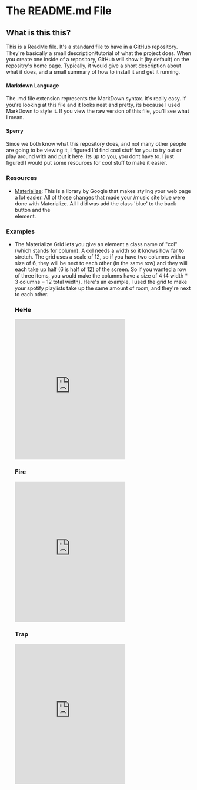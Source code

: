 # The README.md File

## What is this this?
This is a ReadMe file. It's a standard file to have in a GitHub repository. They're basically a small description/tutorial of what the project does. When you create one inside of a repository, GitHub will show it (by default) on the repositry's home page. Typically, it would give a short description about what it does, and a small summary of how to install it and get it running.

#### Markdown Language
The .md file extension represents the MarkDown syntax. It's really easy. If you're looking at this file and it looks neat and pretty, its because I used MarkDown to style it. If you view the raw version of this file, you'll see what I mean.

#### Sperry
Since we both know what this repository does, and not many other people are going to be viewing it, I figured I'd find cool stuff for you to try out or play around with and put it here. Its up to you, you dont have to. I just figured I would put some resources for cool stuff to make it easier.

### Resources
* [Materialize](http://materializecss.com/ "Materialize"): This is a library by Google that makes styling your web page a lot easier. All of those changes that made your /music site blue were done with Materialize. All I did was add the class 'blue' to the back button and the <nav> element.
  
### Examples
* The Materialize Grid lets you give an element a class name of "col" (which stands for column). A col needs a width so it knows how far to stretch. The grid uses a scale of 12, so if you have two columns with a size of 6, they will be next to each other (in the same row) and they will each take up half (6 is half of 12) of the screen. So if you wanted a row of three items, you would make the columns have a size of 4 (4 width * 3 columns = 12 total width). Here's an example, I used the grid to make your spotify playlists take up the same amount of room, and they're next to each other. 

	<div class="frame_container row center">
		<div class="iframe **col s6**">
			<h3 for="hehe-iframe">HeHe</h3>
			<iframe id="hehe-iframe" src="https://open.spotify.com/user/yakut.eksin5255/playlist/2tv54dYJ2kLLyTlGce0E1v" width="300" height="380" frameborder="0" allowtransparency="true"></iframe>
		</div>
		<div class="iframe **col s6**">
			<h3 for="fire-iframe">Fire</h3>
			<iframe id="Fire-iframe" src="http://spoti.fi/2ziSg6l" width="300" height="380" frameborder="0" allowtransparency="true"></iframe>
		</div>
		<div class="iframe **col s12**">
			<h3 for="trap-iframe">Trap</h3>
			<iframe id="trap-iframe" src="https://open.spotify.com/user/coleman_thet03/playlist/41a5I8Ql1sTp5Di7gWy2qo" width="300" height="380" frameborder="0" allowtransparency="true"></iframe>
		</div>
	</div>

